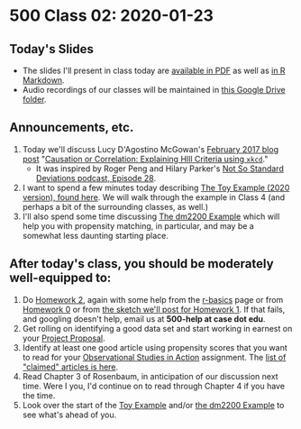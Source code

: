 # 500 Class 02: 2020-01-23

## Today's Slides

- The slides I'll present in class today are [available in PDF](https://github.com/THOMASELOVE/2020-500/blob/master/classes/class02/500_2020_slides02.pdf) as well as [in R Markdown](https://github.com/THOMASELOVE/2020-500/blob/master/classes/class02/500_2020_slides02.Rmd).
- Audio recordings of our classes will be maintained in [this Google Drive folder](http://bit.ly/500-2020-audio).

## Announcements, etc.

1. Today we'll discuss Lucy D'Agostino McGowan's [February 2017 blog post](https://www.kdnuggets.com/2017/02/hill-data-scientist-xkcd-story.html) "[Causation or Correlation: Explaining HIll Criteria using `xkcd`](https://www.kdnuggets.com/2017/02/hill-data-scientist-xkcd-story.html)."
    - It was inspired by Roger Peng and Hilary Parker's [Not So Standard Deviations podcast, Episode 28](http://nssdeviations.com/episode-28-writing-is-a-lot-harder-than-just-talking).
2. I want to spend a few minutes today describing [The Toy Example (2020 version), found here](https://github.com/THOMASELOVE/500-data/tree/master/toy2020). We will walk through the example in Class 4 (and perhaps a bit of the surrounding classes, as well.)
3. I'll also spend some time discussing [The dm2200 Example](https://github.com/THOMASELOVE/500-data/tree/master/dm2200) which will help you with propensity matching, in particular, and may be a somewhat less daunting starting place.

## After today's class, you should be moderately well-equipped to:

1. Do [Homework 2](https://github.com/THOMASELOVE/2020-500/tree/master/homework/hw2), again with some help from the [r-basics](https://github.com/THOMASELOVE/2020-500/tree/master/r-basics) page or from [Homework 0](https://github.com/THOMASELOVE/2020-500/tree/master/homework/hw0) or from [the sketch we'll post for Homework 1](https://github.com/THOMASELOVE/2020-500/tree/master/homework/hw1). If that fails, and googling doesn't help, email us at **500-help at case dot edu**.
2. Get rolling on identifying a good data set and start working in earnest on your [Project Proposal](https://github.com/THOMASELOVE/2020-500/tree/master/project). 
3. Identify at least one good article using propensity scores that you want to read for your [Observational Studies in Action](https://github.com/THOMASELOVE/2020-500/tree/master/osia) assignment. The [list of "claimed" articles is here](https://github.com/THOMASELOVE/2020-500/tree/master/osia/claims).
4. Read Chapter 3 of Rosenbaum, in anticipation of our discussion next time. Were I you, I'd continue on to read through Chapter 4 if you have the time.
5. Look over the start of the [Toy Example](https://github.com/THOMASELOVE/500-data/tree/master/toy2020) and/or [the dm2200 Example](https://github.com/THOMASELOVE/500-data/tree/master/dm2200) to see what's ahead of you.

